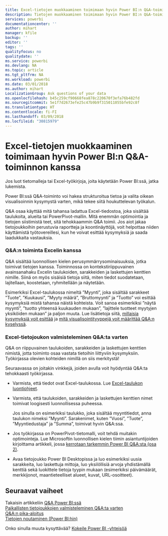 ```yaml
---
title: Excel-tietojen muokkaaminen toimimaan hyvin Power BI:n Q&A-toiminnon kanssa
description: Tietojen muokkaaminen toimimaan hyvin Power BI:n Q&A-toiminnon kanssa
services: powerbi
documentationcenter: ''
author: mihart
manager: kfile
backup: ''
editor: ''
tags: ''
qualityfocus: no
qualitydate: ''
ms.service: powerbi
ms.devlang: NA
ms.topic: article
ms.tgt_pltfrm: NA
ms.workload: powerbi
ms.date: 03/01/2018
ms.author: mihart
LocalizationGroup: Ask questions of your data
ms.openlocfilehash: b45c259cf90668fea878c220670f3efa76b482fd
ms.sourcegitcommit: 5e1f7d2673efe25c47b9b9f315011055bfe92c8f
ms.translationtype: HT
ms.contentlocale: fi-FI
ms.lasthandoff: 03/09/2018
ms.locfileid: "30815979"
---
```

# <a name="how-to-make-your-excel-data-work-well-with-qa-in-power-bi"></a>Excel-tietojen muokkaaminen toimimaan hyvin Power BI:n Q&A-toiminnon kanssa
Jos luot tietomalleja tai Excel-työkirjoja, joita käytetään Power BI:ssä, jatka lukemista.

Power BI:ssä Q&A-toiminto voi hakea strukturoitua tietoa ja valita oikean visualisoinnin kysymystä varten, mikä tekee siitä houkuttelevan työkalun.   

Q&A osaa käyttää mitä tahansa ladattua Excel-tiedostoa, joka sisältää taulukoita, alueita tai PowerPivot-mallin. Mitä enemmän optimointia ja tietojen siistimistä teet, sitä tehokkaammin Q&A toimii.  Jos aiot jakaa tietojoukkoihin perustuvia raportteja ja koontinäyttöjä, voit helpottaa niiden käyttämistä työtovereillesi, kun he voivat esittää kysymyksiä ja saada laadukkaita vastauksia.

### <a name="how-qa-works-with-excel"></a>Q&A:n toiminta Excelin kanssa
Q&A sisältää luonnollisen kielen perusymmärrysominaisuuksia, jotka toimivat tietojen kanssa. Toiminnossa on kontekstiriippuvainen avainsanahaku Excelin taulukoiden, sarakkeiden ja laskettujen kenttien nimille. Siinä on myös sisäisiä tietoja siitä, miten tiedot suodatetaan, lajitellaan, koostetaan, ryhmitellään ja näytetään. 

Esimerkiksi Excel-taulukossa nimeltä ”Myynti”, joka sisältää sarakkeet ”Tuote”, ”Kuukausi”, ”Myyty määrä”, ”Bruttomyynti” ja ”Tuotto” voi esittää kysymyksiä mistä tahansa näistä kohteista.  Voit sanoa esimerkiksi ”näytä myynti”, ”tuotto yhteensä kuukauden mukaan”, ”lajittele tuotteet myytyjen yksiköiden mukaan” ja paljon muuta. Lue lisätietoja siitä, [millaisia kysymyksiä voit esittää](power-bi-q-and-a.md) ja [mitä visualisointityyppejä voit määrittää Q&A:n kyselyssä](power-bi-visualization-types-for-reports-and-q-and-a.md).

### <a name="prepare-an-excel-dataset-for-qa"></a>Excel-tietojoukon valmisteleminen Q&A:ta varten
Q&A on riippuvainen taulukoiden, sarakkeiden ja laskettujen kenttien nimistä, jotta toiminto osaa vastata tietoihin liittyviin kysymyksiin. Työkirjassa olevien kohteiden nimillä on siis merkitystä!

Seuraavassa on joitakin vinkkejä, joiden avulla voit hyödyntää Q&A:ta tehokkaasti työkirjassa.

* Varmista, että tiedot ovat Excel-taulukossa. Lue [Excel-taulukon luontiohjeet](https://support.office.com/article/Create-an-Excel-table-in-a-worksheet-e81aa349-b006-4f8a-9806-5af9df0ac664?ui=en-US&rs=en-US&ad=US).
* Varmista, että taulukoiden, sarakkeiden ja laskettujen kenttien nimet toimivat loogisesti luonnollisessa puheessa.
  
  Jos sinulla on esimerkiksi taulukko, joka sisältää myyntitiedot, anna taulukon nimeksi ”Myynti”. Sarakenimet, kuten ”Vuosi”, ”Tuote”, ”Myyntiedustaja” ja ”Summa”, toimivat hyvin Q&A:ssa.

* Jos työkirjassa on PowerPivot-tietomalli, voit tehdä muitakin optimointeja. Lue Microsoftin luonnollisen kielen tiimin asiantuntijoiden kirjoittama artikkeli, jossa [kerrotaan tarkemmin Power BI Q&A:sta (osa 2)](http://blogs.msdn.com/b/powerbi/archive/2014/02/27/demystifying-power-bi-q-amp-a-part-2.aspx).

* Avaa tietojoukko Power BI Desktopissa ja luo esimerkiksi uusia sarakkeita, luo laskettuja mittoja, luo yksilöllisiä arvoja yhdistämällä kenttiä sekä luokittele tietoja tyypin mukaan (esimerkiksi päivämäärät, merkkijonot, maantieteelliset alueet, kuvat, URL-osoitteet).

## <a name="next-steps"></a>Seuraavat vaiheet
Takaisin artikkeliin [Q&A Power BI:ssä](power-bi-q-and-a.md)  
[Paikallisten tietojoukkojen valmisteleminen Q&A:ta varten](service-q-and-a-direct-query.md)   
[Q&A:n pika-aloitus](power-bi-visualization-introduction-to-q-and-a.md)  
[Tietojen noutaminen (Power BI:hin)](service-get-data.md)  

Onko sinulla muuta kysyttävää? [Kokeile Power BI -yhteisöä](http://community.powerbi.com/)

